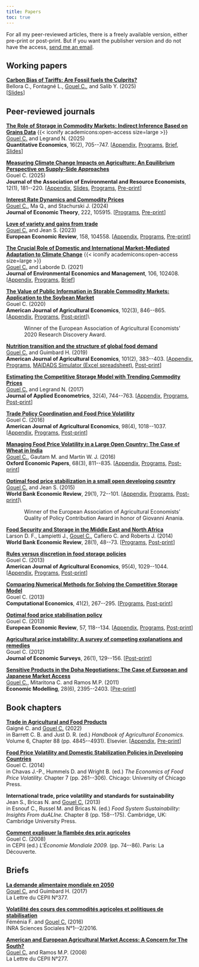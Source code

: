 ```yaml
---
title: Papers
toc: true
---
```


For all my peer-reviewed articles, there is a freely available version, either pre-print or post-print. But if you want the publisher version and do not have the access, [send me an email](mailto:christophe.gouel@inrae.fr).

## Working papers

[**Carbon Bias of Tariffs: Are Fossil fuels the Culprits?**](https://www.cepii.fr/CEPII/fr/publications/wp/abstract.asp?NoDoc=14655)\
Bellora C., Fontagné L., <u>Gouel C.</u>, and Salib Y. (2025)\
[[Slides](docs/carbon_bias_slides.html)]

## Peer-reviewed journals

[**The Role of Storage in Commodity Markets: Indirect Inference Based on Grains Data**](https://doi.org/10.3982/QE2329) {{< iconify academicons:open-access size=large >}}\
<u>Gouel C.</u> and Legrand N. (2025)\
**Quantitative Economics**, 16(2), 705--747. [[Appendix](https://www.econometricsociety.org/publications/quantitative-economics/2025/05/01/The-Role-of-Storage-in-Commodity-Markets-Indirect-Inference-Based-on-Grain-Data/supp/QE2329SUPP.pdf), [Programs](https://doi.org/10.5281/zenodo.14591285), [Brief](https://www.bayes-cid.com/pdf/issues/2023-summer/publications/CID%20Summer%202023%20Gouel%20et%20al.pdf), [Slides](docs/storage_II_slides.pdf)]

[**Measuring Climate Change Impacts on Agriculture: An Equilibrium Perspective on Supply-Side Approaches**](https://doi.org/10.1086/730591)\
Gouel C. (2025)\
**Journal of the Association of Environmental and Resource Economists**, 12(1), 181--220. [[Appendix](https://hal.inrae.fr/hal-04829202v1/file/ricardian-trade-SA.pdf), [Slides](https://hal.inrae.fr/hal-04829202v1/file/ricardian-trade-slides.pdf), [Programs](https://doi.org/10.7910/DVN/RFHQPK), [Pre-print](https://www.nber.org/papers/w30279)]

[**Interest Rate Dynamics and Commodity Prices**](https://doi.org/10.1016/j.jet.2024.105915)\
<u>Gouel C.</u>, Ma Q., and Stachurski J. (2024)\
**Journal of Economic Theory**, 222, 105915. [[Programs](https://doi.org/10.57745/JV1JR6), [Pre-print](https://www.cepii.fr/CEPII/fr/publications/wp/abstract.asp?NoDoc=13921)]

[**Love of variety and gains from trade**](https://doi.org/10.1016/j.euroecorev.2023.104558)\
<u>Gouel C.</u> and Jean S. (2023)\
**European Economic Review**, 158, 104558. [[Appendix](https://ars.els-cdn.com/content/image/1-s2.0-S0014292123001861-mmc1.pdf), [Programs](https://doi.org/10.15454/U0QOAA), [Pre-print](https://www.cepii.fr/CEPII/fr/publications/wp/abstract.asp?NoDoc=13121)]

[**The Crucial Role of Domestic and International Market-Mediated Adaptation to Climate Change**](https://doi.org/10.1016/j.jeem.2020.102408) {{< iconify academicons:open-access size=large >}}\
<u>Gouel C.</u> and Laborde D. (2021)\
**Journal of Environmental Economics and Management**, 106, 102408. [[Appendix](https://ars.els-cdn.com/content/image/1-s2.0-S0095069620301315-mmc1.pdf), [Programs](https://doi.org/10.15454/HYUURI), [Brief](https://voxeu.org/article/role-trade-adaptation-climate-change)]

[**The Value of Public Information in Storable Commodity Markets: Application to the Soybean Market**](https://doi.org/10.1002/ajae.12013)\
Gouel C. (2020)\
**American Journal of Agricultural Economics**, 102(3), 846--865. [[Appendix](https://onlinelibrary.wiley.com/action/downloadSupplement?doi=10.1002%2Fajae.12013&file=ajae12013-sup-0001-AppendixS1.pdf), [Programs](https://doi.org/10.15454/YWAOKM), [Post-print](https://hal.inrae.fr/hal-02622352v2/document)]\
<p style="margin-left:.5in">Winner of the European Association of Agricultural Economists' 2020 Research Discovery Award.</p>

[**Nutrition transition and the structure of global food demand**](http://dx.doi.org/10.1093/ajae/aay030)\
<u>Gouel C.</u> and Guimbard H. (2019)\
**American Journal of Agricultural Economics**, 101(2), 383--403. [[Appendix](https://hal.archives-ouvertes.fr/hal-02043169/file/Global-Food-Demand-SA.pdf), [Programs](https://doi.org/10.15454/9DZLRA), [MAIDADS Simulator (Excel spreadsheet)](https://doi.org/10.15454/9DZLRA/EEBC53), [Post-print](https://hal.archives-ouvertes.fr/hal-02043169/document)]

[**Estimating the Competitive Storage Model with Trending Commodity Prices**](http://dx.doi.org/10.1002/jae.2553)\
<u>Gouel C.</u> and Legrand N. (2017)\
**Journal of Applied Econometrics**, 32(4), 744--763. [[Appendix](https://hal.archives-ouvertes.fr/hal-01584507/file/JAE-Paper-SA.pdf), [Programs](http://qed.econ.queensu.ca/jae/datasets/gouel001/), [Post-print](https://hal.archives-ouvertes.fr/hal-01584507/document)]

[**Trade Policy Coordination and Food Price Volatility**](http://dx.doi.org/10.1093/ajae/aaw020)\
Gouel C. (2016)\
**American Journal of Agricultural Economics**, 98(4), 1018--1037. [[Appendix](https://hal.archives-ouvertes.fr/hal-01532572/file/Appendix.pdf), [Programs](https://hal.archives-ouvertes.fr/hal-01532572/file/Programs.zip), [Post-print](https://hal.archives-ouvertes.fr/hal-01532572/document)]

[**Managing Food Price Volatility in a Large Open Country: The Case of Wheat in India**](http://dx.doi.org/10.1093/oep/gpv089)\
<u>Gouel C.</u>, Gautam M. and Martin W. J. (2016)\
**Oxford Economic Papers**, 68(3), 811--835. [[Appendix](https://hal.archives-ouvertes.fr/hal-01581612/file/Appendix.pdf), [Programs](https://hal.archives-ouvertes.fr/hal-01581612/file/OEP2016-Programs.zip), [Post-print](https://hal.archives-ouvertes.fr/hal-01581612/document)]

[**Optimal food price stabilization in a small open developing country**](http://dx.doi.org/10.1093/wber/lht018)\
<u>Gouel C.</u> and Jean S. (2015)\
**World Bank Economic Review**, 29(1), 72--101. [[Appendix](https://hal.archives-ouvertes.fr/hal-01173054/file/Appendix.pdf), [Programs](https://hal.archives-ouvertes.fr/hal-01173054/file/WBER2014-Gouel-and-Jean-Programs.zip), [Post-print](https://hal.archives-ouvertes.fr/hal-01173054/document)]\
<p style="margin-left:.5in">Winner of the European Association of Agricultural Economists' Quality of Policy Contribution Award in honor of Giovanni Anania.</p>

[**Food Security and Storage in the Middle East and North Africa**](http://dx.doi.org/10.1093/wber/lht015)\
Larson D. F., Lampietti J., <u>Gouel C.</u>, Cafiero C. and Roberts J. (2014)\
**World Bank Economic Review**, 28(1), 48--73. [[Programs](https://hal.archives-ouvertes.fr/hal-01186946/file/WBER2014-Larson-Programs.zip), [Post-print](https://hal.archives-ouvertes.fr/hal-01186946/document)]

[**Rules versus discretion in food storage policies**](http://dx.doi.org/10.1093/ajae/aat016)\
Gouel C. (2013)\
**American Journal of Agricultural Economics**, 95(4), 1029--1044. [[Appendix](https://hal.archives-ouvertes.fr/hal-01636279/file/Appendix.pdf), [Programs](https://hal.archives-ouvertes.fr/hal-01636279/file/Programs.zip), [Post-print](https://hal.archives-ouvertes.fr/hal-01636279/document)]

[**Comparing Numerical Methods for Solving the Competitive Storage Model**](http://dx.doi.org/10.1007/s10614-012-9318-y)\
Gouel C. (2013)\
**Computational Economics**, 41(2), 267--295. [[Programs](https://hal.archives-ouvertes.fr/hal-01136976/file/CE2013-Programs.zip), [Post-print](https://hal.archives-ouvertes.fr/hal-01136976/document)]

[**Optimal food price stabilisation policy**](http://dx.doi.org/10.1016/j.euroecorev.2012.10.003)\
Gouel C. (2013)\
**European Economic Review**, 57, 118--134. [[Appendix](https://hal.archives-ouvertes.fr/hal-01019459/file/Appendix.pdf), [Programs](https://hal.archives-ouvertes.fr/hal-01019459/file/EER2013-Programs.zip), [Post-print](https://hal.archives-ouvertes.fr/hal-01019459/document)]

[**Agricultural price instability: A survey of competing explanations and remedies**](http://dx.doi.org/10.1111/j.1467-6419.2010.00634.x)\
Gouel C. (2012)\
**Journal of Economic Surveys**, 26(1), 129--156. [[Post-print](https://hal.archives-ouvertes.fr/hal-01001218/document)]

[**Sensitive Products in the Doha Negotiations: The Case of European and Japanese Market Access**](http://dx.doi.org/10.1016/j.econmod.2011.06.014)\
<u>Gouel C.</u>, Mitaritona C. and Ramos M.P. (2011)\
**Economic Modelling**, 28(6), 2395--2403. [[Pre-print](https://ideas.repec.org/p/cii/cepidt/2010-20.html)]

## Book chapters

[**Trade in Agricultural and Food Products**](https://doi.org/10.1016/bs.hesagr.2022.03.004)\
Gaigné C. and <u>Gouel C.</u> (2022)\
in Barrett C. B. and Just D. R. (ed.) *Handbook of Agricultural Economics.* Volume 6, Chapter 88 (pp. 4845--4931). Elsevier. [[Appendix](https://hal.inrae.fr/hal-03707237/document), [Pre-print](docs/TradeAg.pdf)]

[**Food Price Volatility and Domestic Stabilization Policies in Developing Countries**](http://www.nber.org/chapters/c12816)\
Gouel C. (2014)\
in Chavas J.-P., Hummels D. and Wright B. (ed.) *The Economics of Food Price Volatility.* Chapter 7 (pp. 261--306). Chicago: University of Chicago Press.

**International trade, price volatility and standards for sustainability**\
Jean S., Bricas N. and <u>Gouel C.</u> (2013)\
in Esnouf C., Russel M. and Bricas N. (ed.) *Food System Sustainability: Insights From duALIne.* Chapter 8 (pp. 158--175). Cambridge, UK: Cambridge University Press.

[**Comment expliquer la flambée des prix agricoles**](https://www.cepii.fr/PDF_PUB/em/2009/em2009-05.pdf)\
Gouel C. (2008)\
in CEPII (ed.) *L\'Économie Mondiale 2009.* (pp. 74--86). Paris: La Découverte.

## Briefs

[**La demande alimentaire mondiale en 2050**](https://www.cepii.fr/CEPII/en/publications/lettre/abstract.asp?NoDoc=10263)\
<u>Gouel C.</u> and Guimbard H. (2017)\
La Lettre du CEPII N°377.

[**Volatilité des cours des commodités agricoles et politiques de stabilisation**](http://ageconsearch.umn.edu/record/265503)\
Féménia F. and <u>Gouel C.</u> (2016)\
INRA Sciences Sociales N°1--2/2016.

[**American and European Agricultural Market Access: A Concern for The South?**](https://www.cepii.fr/CEPII/en/publications/lettre/abstract.asp?NoDoc=1784)\
<u>Gouel C.</u> and Ramos M.P. (2008)\
La Lettre du CEPII N°277.
